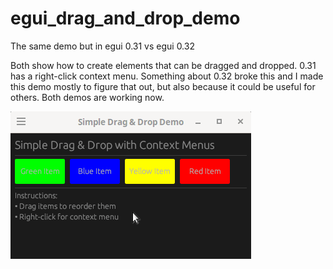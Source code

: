 # egui_drag_and_drop_demo

The same demo but in egui 0.31 vs egui 0.32

Both show how to create elements that can be dragged and dropped.
0.31 has a right-click context menu. Something about 0.32 broke this and I made
this demo mostly to figure that out, but also because it could be useful for
others. Both demos are working now.

![demo gif](demo.gif)
